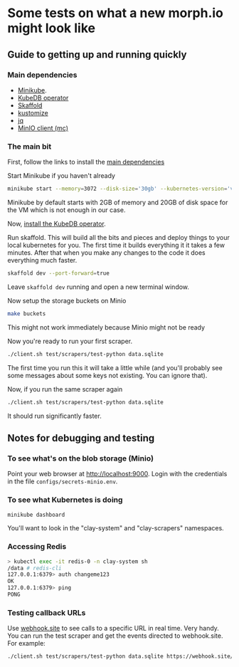 # Some tests on what a new morph.io might look like

## Guide to getting up and running quickly

### Main dependencies

- [Minikube](https://kubernetes.io/docs/setup/learning-environment/minikube/).
- [KubeDB operator](https://kubedb.com/docs/v0.13.0-rc.0/setup/install/)
- [Skaffold](https://skaffold.dev/docs/getting-started/)
- [kustomize](https://github.com/kubernetes-sigs/kustomize/blob/master/docs/INSTALL.md)
- [jq](https://stedolan.github.io/jq/)
- [MinIO client (mc)](https://min.io/download)

### The main bit

First, follow the links to install the [main dependencies](main-dependencies)

Start Minikube if you haven't already

```bash
minikube start --memory=3072 --disk-size='30gb' --kubernetes-version='v1.15.2'
```

Minikube by default starts with 2GB of memory and 20GB of disk space for the VM which is not enough in
our case.

Now, [install the KubeDB operator](https://kubedb.com/docs/v0.13.0-rc.0/setup/install/).

Run skaffold. This will build all the bits and pieces and deploy things to your local kubernetes for you. The first time it builds everything it it takes a few minutes. After that when you make any changes to the code it does everything much faster.

```bash
skaffold dev --port-forward=true
```

Leave `skaffold dev` running and open a new terminal window.

Now setup the storage buckets on Minio

```bash
make buckets
```

This might not work immediately because Minio might not be ready

Now you're ready to run your first scraper.

```bash
./client.sh test/scrapers/test-python data.sqlite
```

The first time you run this it will take a little while (and you'll probably see some messages about some keys not existing. You can ignore that).

Now, if you run the same scraper again

```bash
./client.sh test/scrapers/test-python data.sqlite
```

It should run significantly faster.

## Notes for debugging and testing

### To see what's on the blob storage (Minio)

Point your web browser at [http://localhost:9000](http://localhost:9000). Login with the credentials in the file `configs/secrets-minio.env`.

### To see what Kubernetes is doing

```bash
minikube dashboard
```

You'll want to look in the "clay-system" and "clay-scrapers" namespaces.

### Accessing Redis

```bash
> kubectl exec -it redis-0 -n clay-system sh
/data # redis-cli
127.0.0.1:6379> auth changeme123
OK
127.0.0.1:6379> ping
PONG
```

### Testing callback URLs

Use [webhook.site](https://webhook.site) to see calls to a specific URL in real time. Very handy.
You can run the test scraper and get the events directed to webhook.site. For example:

```bash
./client.sh test/scrapers/test-python data.sqlite https://webhook.site/#!/uuid-specific-to-you
```
